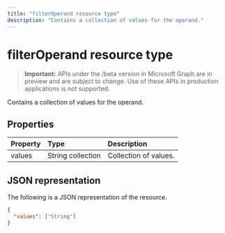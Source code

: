 ---title: "filterOperand resource type"description: "Contains a collection of values for the operand."---# filterOperand resource type

> **Important:** APIs under the /beta version in Microsoft Graph are in preview and are subject to change. Use of these APIs in production applications is not supported.

Contains a collection of values for the operand.

## Properties
| Property	   | Type	|Description|
|:---------------|:--------|:----------|
|values|String collection|Collection of values.|

## JSON representation

The following is a JSON representation of the resource.

<!-- {
  "blockType": "resource",
  "optionalProperties": [

  ],
  "@odata.type": "microsoft.graph.filterOperand"
}-->

```json
{
  "values": ["String"]
}

```

<!-- uuid: 8fcb5dbc-d5aa-4681-8e31-b001d5168d79
2015-10-25 14:57:30 UTC -->
<!-- {
  "type": "#page.annotation",
  "description": "filterOperand resource",
  "keywords": "",
  "section": "documentation",
  "tocPath": ""
}-->